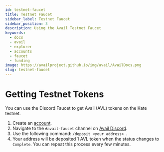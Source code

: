 ```yaml
---
id: testnet-faucet
title: Testnet Faucet
sidebar_label: Testnet Faucet
sidebar_position: 3
description: Using the Avail Testnet Faucet
keywords:
  - docs
  - avail
  - explorer
  - accounts
  - faucet
  - funding
image: https://availproject.github.io/img/avail/AvailDocs.png
slug: testnet-faucet
---
```


# Getting Testnet Tokens

You can use the Discord Faucet to get Avail (AVL) tokens on the Kate
testnet.

1. Create an [account](managing-accounts).
2. Navigate to the `#avail-faucet` channel on [Avail
   Discord](https://discord.gg/y6fHnxZQX8).
3. Use the following command: `/deposit <your address> `.
4. Your address will be deposited 1 AVL token when the status changes
   to `Complete`. You can repeat this process every few minutes.
